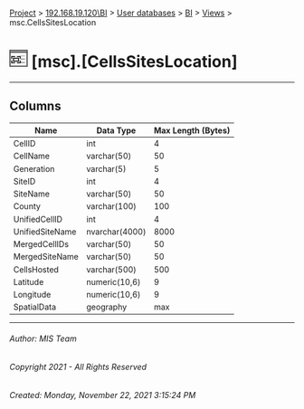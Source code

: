 #### 

[Project](../../../../index.md) > [192.168.19.120\\BI](../../../index.md) > [User databases](../../index.md) > [BI](../index.md) > [Views](Views.md) > msc.CellsSitesLocation

# ![Views](../../../../Images/View32.png) [msc].[CellsSitesLocation]

---

## <a name="#columns"></a>Columns

| Name | Data Type | Max Length (Bytes) |
|---|---|---|
| CellID | int | 4 |
| CellName | varchar(50) | 50 |
| Generation | varchar(5) | 5 |
| SiteID | int | 4 |
| SiteName | varchar(50) | 50 |
| County | varchar(100) | 100 |
| UnifiedCellID | int | 4 |
| UnifiedSiteName | nvarchar(4000) | 8000 |
| MergedCellIDs | varchar(50) | 50 |
| MergedSiteName | varchar(50) | 50 |
| CellsHosted | varchar(500) | 500 |
| Latitude | numeric(10,6) | 9 |
| Longitude | numeric(10,6) | 9 |
| SpatialData | geography | max |


---

###### Author:  MIS Team

###### Copyright 2021 - All Rights Reserved

###### Created: Monday, November 22, 2021 3:15:24 PM

